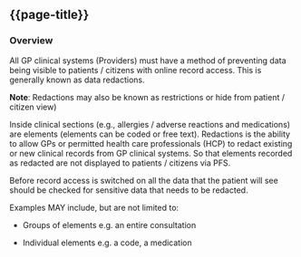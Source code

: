 ## {{page-title}}

### Overview​

All GP clinical systems (Providers) must have a method of preventing data being visible to patients / citizens with online record access. This is generally known as data redactions.

<div class="nhsd-a-box nhsd-a-box--bg-light-blue nhsd-!t-margin-bottom-6 nhsd-t-body">
<b>Note</b>: Redactions may also be known as restrictions or hide from patient / citizen view)
</div>

Inside clinical sections (e.g., allergies / adverse reactions and medications) are elements (elements can be coded or free text). Redactions is the ability to allow GPs or permitted health care professionals (HCP) to redact existing or new clinical records from GP clinical systems. So that elements recorded as redacted are not displayed to patients / citizens via PFS. 

Before record access is switched on all the data that the patient will see should be checked for sensitive data that needs to be redacted. 

Examples MAY include, but are not limited to:​

- Groups of elements e.g. an entire consultation​

- Individual elements e.g. a code, a medication